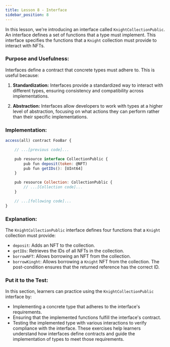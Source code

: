 ```yaml
---
title: Lesson 8 - Interface
sidebar_position: 8
---
```


In this lesson, we're introducing an interface called `KnightCollectionPublic`. An interface defines a set of functions that a type must implement. This interface specifies the functions that a `Knight` collection must provide to interact with NFTs.

### **Purpose and Usefulness:**

Interfaces define a contract that concrete types must adhere to. This is useful because:

1. **Standardization:** Interfaces provide a standardized way to interact with different types, ensuring consistency and compatibility across implementations.

2. **Abstraction:** Interfaces allow developers to work with types at a higher level of abstraction, focusing on what actions they can perform rather than their specific implementations.

### **Implementation:**

```jsx
access(all) contract FooBar {

    // ...[previous code]...

    pub resource interface CollectionPublic {
        pub fun deposit(token: @NFT)
        pub fun getIDs(): [UInt64]
    }

    pub resource Collection: CollectionPublic {
        // ...[Collection code]...
    }

    // ...[following code]...
}

```

### **Explanation:**

The `KnightCollectionPublic` interface defines four functions that a `Knight` collection must provide:

- `deposit`: Adds an NFT to the collection.
- `getIDs`: Retrieves the IDs of all NFTs in the collection.
- `borrowNFT`: Allows borrowing an NFT from the collection.
- `borrowKinght`: Allows borrowing a `Knight` NFT from the collection. The post-condition ensures that the returned reference has the correct ID.

### **Put it to the Test:**

In this section, learners can practice using the `KnightCollectionPublic` interface by:

- Implementing a concrete type that adheres to the interface's requirements.
- Ensuring that the implemented functions fulfill the interface's contract.
- Testing the implemented type with various interactions to verify compliance with the interface.
  These exercises help learners understand how interfaces define contracts and guide the implementation of types to meet those requirements.

